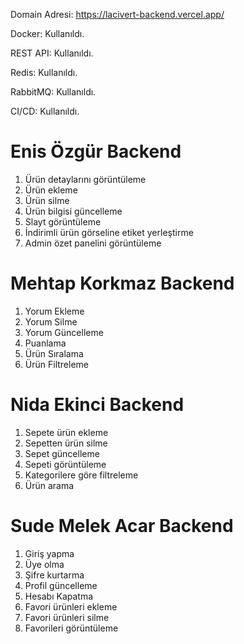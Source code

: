 Domain Adresi: https://lacivert-backend.vercel.app/

Docker: Kullanıldı.

REST API: Kullanıldı.

Redis: Kullanıldı.

RabbitMQ: Kullanıldı.

CI/CD: Kullanıldı.

# Enis Özgür Backend #
1. Ürün detaylarını görüntüleme
2. Ürün ekleme
3. Ürün silme
4. Ürün bilgisi güncelleme
5. Slayt görüntüleme
6. İndirimli ürün görseline etiket yerleştirme
7. Admin özet panelini görüntüleme

# Mehtap Korkmaz Backend #
1. Yorum Ekleme
2. Yorum Silme
3. Yorum Güncelleme 
4. Puanlama
5. Ürün Sıralama
6. Ürün Filtreleme


# Nida Ekinci Backend #
1. Sepete ürün ekleme
2. Sepetten ürün silme
3. Sepet güncelleme
4. Sepeti görüntüleme
5. Kategorilere göre filtreleme
6. Ürün arama


# Sude Melek Acar Backend #
1. Giriş yapma
2. Üye olma
3. Şifre kurtarma
4. Profil güncelleme
5. Hesabı  Kapatma
6. Favori ürünleri ekleme
7. Favori ürünleri silme
8. Favorileri görüntüleme